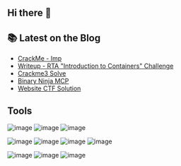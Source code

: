 ## Hi there 👋


## 📚 Latest on the Blog
<!-- BLOG-POST-LIST:START -->
- [CrackMe - Imp](/posts/CrackMe_Imp_post/)
- [Writeup - RTA &quot;Introduction to Containers&quot; Challenge](/posts/rta-ctf-docker-post/)
- [Crackme3 Solve](/posts/crackme3-solution-post/)
- [Binary Ninja MCP](/posts/binary-ninja-mcp-post/)
- [Website CTF Solution](/posts/website-ctf-solution-post/)
<!-- BLOG-POST-LIST:END -->

## Tools
![image](https://img.shields.io/badge/Wireshark-1679A7?style=for-the-badge&logo=Wireshark&logoColor=white)
![image](https://img.shields.io/badge/burpsuite-FF6633?style=for-the-badge&logo=burpsuite&logoColor=white)
![image](https://img.shields.io/badge/metasploit-2596CD?style=for-the-badge&logo=metasploit&logoColor=white)

![image](https://img.shields.io/badge/GIT-E44C30?style=for-the-badge&logo=git&logoColor=white)
![image](https://img.shields.io/badge/powershell-5391FE?style=for-the-badge&logo=powershell&logoColor=white)
![image](https://img.shields.io/badge/windows%20terminal-4D4D4D?style=for-the-badge&logo=windows%20terminal&logoColor=white)
![image](https://img.shields.io/badge/Zsh-F15A24?style=for-the-badge&logo=Zsh&logoColor=white)

![image](https://img.shields.io/badge/Docker%20Compose-2496ED?style=for-the-badge&logo=docker&logoColor=white)
![image](https://img.shields.io/badge/Portainer-13BEF9?style=for-the-badge&logo=portainer&logoColor=white)
![image](https://img.shields.io/badge/VMware-231f20?style=for-the-badge&logo=VMware&logoColor=white)

